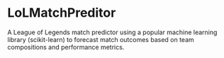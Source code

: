 # LoLMatchPreditor
A League of Legends match predictor using a popular machine learning library (scikit-learn) to forecast match outcomes based on team compositions and performance metrics.
